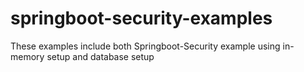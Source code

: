 # springboot-security-examples
These examples include both Springboot-Security example using in-memory setup and database setup
